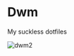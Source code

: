 # Dwm
My suckless dotfiles

![dwm2](https://github.com/autonomuscoder/Dwm/assets/112854891/ac98bc9d-6681-4d17-920a-295507d3da5d)
